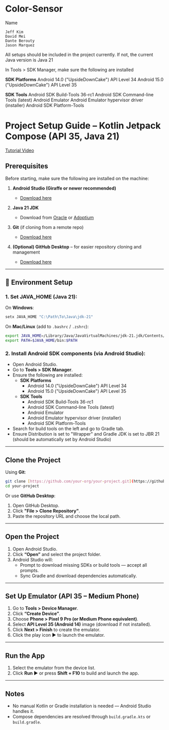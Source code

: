 # Color-Sensor
Name

    Jeff Kim
    David Mei
    Dante Berouty
    Jason Marquez

All setups should be included in the project currently. If not, the current Java version is Java 21

In Tools > SDK Manager, make sure the following are installed

**SDK Platforms** 
Android 14.0 ("UpsideDownCake") API Level 34
Android 15.0 ("UpsideDownCake") API Level 35

**SDK Tools**
Android SDK Build-Tools 36-rc1
Android SDK Command-line Tools (latest)
Android Emulator
Android Emulator hypervisor driver (installer)
Android SDK Platform-Tools


# Project Setup Guide – Kotlin Jetpack Compose (API 35, Java 21)

[Tutorial Video](https://youtu.be/JUsXiWSVtOs)

## Prerequisites
Before starting, make sure the following are installed on the machine:

1. **Android Studio (Giraffe or newer recommended)**
   - [Download here](https://developer.android.com/studio)

2. **Java 21 JDK**
   - Download from [Oracle](https://www.oracle.com/java/technologies/javase/jdk21-archive-downloads.html) or [Adoptium](https://adoptium.net/)

3. **Git** (if cloning from a remote repo)
   - [Download here](https://git-scm.com/downloads)

4. **(Optional) GitHub Desktop** – for easier repository cloning and management
   - [Download here](https://desktop.github.com)

---

## 🔧 Environment Setup

### 1. Set JAVA_HOME (Java 21):

On **Windows**:
```cmd
setx JAVA_HOME "C:\Path\To\Java\jdk-21"
```

On **Mac/Linux** (add to `.bashrc` / `.zshrc`):
```bash
export JAVA_HOME=/Library/Java/JavaVirtualMachines/jdk-21.jdk/Contents/Home
export PATH=$JAVA_HOME/bin:$PATH
```

### 2. Install Android SDK components (via Android Studio):
- Open Android Studio.
- Go to **Tools > SDK Manager**.
- Ensure the following are installed:
   - **SDK Platforms** 
        - Android 14.0 ("UpsideDownCake") API Level 34
        - Android 15.0 ("UpsideDownCake") API Level 35
    - **SDK Tools**
        - Android SDK Build-Tools 36-rc1
        - Android SDK Command-line Tools (latest)
        - Android Emulator
        - Android Emulator hypervisor driver (installer)
        - Android SDK Platform-Tools
- Search for build tools on the left and go to Gradle tab.
- Ensure Distribution is set to "Wrapper" and Gradle JDK is set to JBR 21 (should be automatically set by Android Studio)

---

## Clone the Project

Using **Git**:
```bash
git clone [https://github.com/your-org/your-project.git](https://github.com/daveshepherdGI/Color-Sensor.git)
cd your-project
```

Or use **GitHub Desktop**:
1. Open GitHub Desktop.
2. Click **"File > Clone Repository"**.
3. Paste the repository URL and choose the local path.

---

## Open the Project

1. Open Android Studio.
2. Click **“Open”** and select the project folder.
3. Android Studio will:
   - Prompt to download missing SDKs or build tools — accept all prompts.
   - Sync Gradle and download dependencies automatically.

---

## Set Up Emulator (API 35 – Medium Phone)

1. Go to **Tools > Device Manager**.
2. Click **“Create Device”**.
3. Choose **Phone > Pixel 9 Pro (or Medium Phone equivalent)**.
4. Select **API Level 35 (Android 14)** image (download if not installed).
5. Click **Next > Finish** to create the emulator.
6. Click the play icon ▶ to launch the emulator.

---

## Run the App

1. Select the emulator from the device list.
2. Click **Run ▶** or press **Shift + F10** to build and launch the app.

---

## Notes

- No manual Kotlin or Gradle installation is needed — Android Studio handles it.
- Compose dependencies are resolved through `build.gradle.kts` or `build.gradle`.
